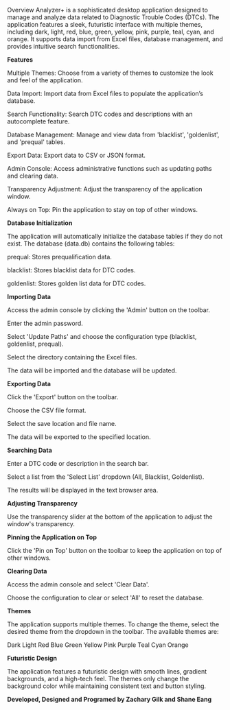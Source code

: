 Overview
Analyzer+ is a sophisticated desktop application designed to manage and analyze data related to Diagnostic Trouble Codes (DTCs). The application features a sleek, futuristic interface with multiple themes, including dark, light, red, blue, green, yellow, pink, purple, teal, cyan, and orange. It supports data import from Excel files, database management, and provides intuitive search functionalities.

**Features**

Multiple Themes: Choose from a variety of themes to customize the look and feel of the application.

Data Import: Import data from Excel files to populate the application’s database.

Search Functionality: Search DTC codes and descriptions with an autocomplete feature.

Database Management: Manage and view data from 'blacklist', 'goldenlist', and 'prequal' tables.

Export Data: Export data to CSV or JSON format.

Admin Console: Access administrative functions such as updating paths and clearing data.

Transparency Adjustment: Adjust the transparency of the application window.

Always on Top: Pin the application to stay on top of other windows.

**Database Initialization**

The application will automatically initialize the database tables if they do not exist. The database (data.db) contains the following tables:

prequal: Stores prequalification data.

blacklist: Stores blacklist data for DTC codes.

goldenlist: Stores golden list data for DTC codes.

**Importing Data**

Access the admin console by clicking the 'Admin' button on the toolbar.

Enter the admin password.

Select 'Update Paths' and choose the configuration type (blacklist, goldenlist, prequal).

Select the directory containing the Excel files.

The data will be imported and the database will be updated.

**Exporting Data**

Click the 'Export' button on the toolbar.

Choose the CSV file format.

Select the save location and file name.

The data will be exported to the specified location.

**Searching Data**

Enter a DTC code or description in the search bar.

Select a list from the 'Select List' dropdown (All, Blacklist, Goldenlist).

The results will be displayed in the text browser area.

**Adjusting Transparency**

Use the transparency slider at the bottom of the application to adjust the window's transparency.

**Pinning the Application on Top**

Click the 'Pin on Top' button on the toolbar to keep the application on top of other windows.

**Clearing Data**

Access the admin console and select 'Clear Data'.

Choose the configuration to clear or select 'All' to reset the database.

**Themes**

The application supports multiple themes. To change the theme, select the desired theme from the dropdown in the toolbar. The available themes are:

Dark
Light
Red
Blue
Green
Yellow
Pink
Purple
Teal
Cyan
Orange

**Futuristic Design**

The application features a futuristic design with smooth lines, gradient backgrounds, and a high-tech feel. The themes only change the background color while maintaining consistent text and button styling.

****Developed, Designed and Programed by Zachary Gilk and Shane Eang****
